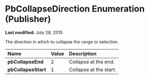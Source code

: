 
# PbCollapseDirection Enumeration (Publisher)

 **Last modified:** July 28, 2015

The direction in which to collapse the range or selection.


|**Name**|**Value**|**Description**|
|:-----|:-----|:-----|
| **pbCollapseEnd**|2|Collapse at the end.|
| **pbCollapseStart**|1|Collapse at the start.|
